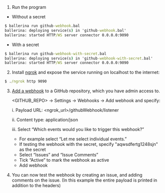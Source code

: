 1. Run the program
- Without a secret
```cmd
$ ballerina run github-webhook.bal
ballerina: deploying service(s) in 'github-webhook.bal'
ballerina: started HTTP/WS server connector 0.0.0.0:9090
```
- With a secret
```cmd
$ ballerina run github-webhook-with-secret.bal
ballerina: deploying service(s) in 'github-webhook-with-secret.bal'
ballerina: started HTTP/WS server connector 0.0.0.0:9090
```

2. Install [ngrok](https://ngrok.com/download) and expose the service running on localhost to the internet:
```cmd
$ ./ngrok http 9090
```

3. [Add a webhook](https://developer.github.com/webhooks/creating/_) to a GitHub repository, which you have admin access
 to.
 
     <GITHUB_REPO> → Settings → Webhooks → Add webhook and specify:
     
    i. Payload URL: <ngrok_url>/githubWebhook/listener
    
    ii.  Content type: application/json
    
    iii. Select “Which events would you like to trigger this webhook?”
     * For example select “Let me select individual events.”
     * If testing the webhook with the secret, specify "aqwsdfertg1248sjn" as the secret
     * Select “Issues” and “Issue Comments”
     * Tick “Active” to mark the webhook as active
     * Add webhook

4. You can now test the webhook by creating an issue, and adding comments on the issue. (In this example the entire 
payload is printed in addition to the headers)